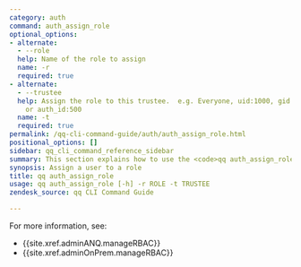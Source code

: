 ```yaml
---
category: auth
command: auth_assign_role
optional_options:
- alternate:
  - --role
  help: Name of the role to assign
  name: -r
  required: true
- alternate:
  - --trustee
  help: Assign the role to this trustee.  e.g. Everyone, uid:1000, gid:1001, sid:S-1-5-2-3-4,
    or auth_id:500
  name: -t
  required: true
permalink: /qq-cli-command-guide/auth/auth_assign_role.html
positional_options: []
sidebar: qq_cli_command_reference_sidebar
summary: This section explains how to use the <code>qq auth_assign_role</code> command.
synopsis: Assign a user to a role
title: qq auth_assign_role
usage: qq auth_assign_role [-h] -r ROLE -t TRUSTEE
zendesk_source: qq CLI Command Guide

---
```

For more information, see:
* {{site.xref.adminANQ.manageRBAC}}
* {{site.xref.adminOnPrem.manageRBAC}}
